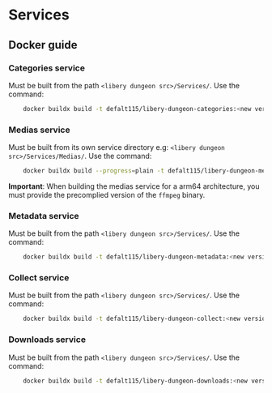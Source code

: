 # Services

## Docker guide

### Categories service

Must be built from the path `<libery dungeon src>/Services/`. Use the command:

```bash
    docker buildx build -t defalt115/libery-dungeon-categories:<new version tag> -f ./Categories/Dockerfile --load .
```


### Medias service

Must be built from its own service directory e.g: `<libery dungeon src>/Services/Medias/`. Use the command:

```bash
    docker buildx build --progress=plain -t defalt115/libery-dungeon-medias:<new version tag> -f ./Dockerfile --load .. 
```

**Important**: When building the medias service for a arm64 architecture, you must provide the precomplied version of the `ffmpeg` binary.


### Metadata service

Must be built from the path `<libery dungeon src>/Services/`. Use the command:

```bash
    docker buildx build -t defalt115/libery-dungeon-metadata:<new version tag> -f ./Metadata/Dockerfile --load .
```

### Collect service

Must be built from the path `<libery dungeon src>/Services/`. Use the command:

```bash
    docker buildx build -t defalt115/libery-dungeon-collect:<new version tag> -f ./Collect/Dockerfile --load .
```

### Downloads service

Must be built from the path `<libery dungeon src>/Services/`. Use the command:

```bash
    docker buildx build -t defalt115/libery-dungeon-downloads:<new version tag> -f ./Downloads/Dockerfile --load .
```